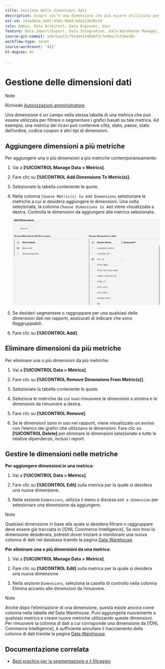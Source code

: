 ```yaml
---
title: Gestione delle dimensioni dati
description: Scopri cos’è una dimensione che può essere utilizzata per filtrare o segmentare i grafici in base a una metrica.
exl-id: 143a4b1e-2e6f-438a-90e6-bdda13b39cb9
role: Admin, Data Architect, Data Engineer, User
feature: Data Import/Export, Data Integration, Data Warehouse Manager, Commerce Tables
source-git-commit: adb7aaef1cf914d43348abf5c7e4bec7c51bed0c
workflow-type: tm+mt
source-wordcount: '412'
ht-degree: 0%

---
```


# Gestione delle dimensioni dati

>[!NOTE]
>
>Richiede [Autorizzazioni amministratore](../../administrator/user-management/user-management.md).

Una dimensione è un campo nella stessa tabella di una metrica che può essere utilizzata per filtrare o segmentare i grafici basati su tale metrica. Ad esempio, una metrica dei ricavi può contenere città, stato, paese, stato dell’ordine, codice coupon e altri tipi di dimensioni.

## Aggiungere dimensioni a più metriche

Per aggiungere una o più dimensioni a più metriche contemporaneamente:

1. Vai a **[!UICONTROL Manage Data > Metrics]**.

1. Fare clic su **[!UICONTROL Add Dimensions To Metric(s)]**.

1. Selezionate la tabella contenente le quote.

1. Nella colonna `Choose Metric(s) to Add Dimensions` selezionare le metriche a cui si desidera aggiungere le dimensioni. Una volta selezionata, la colonna `Choose Dimensions to Add` viene visualizzata a destra. Controlla le dimensioni da aggiungere alla metrica selezionata.

   ![](../../assets/Add_Dimensions.png)

1. Se desideri segmentare o raggruppare per una qualsiasi delle dimensioni dati nei rapporti, assicurati di indicare che sono _Raggruppabili_.

1. Fare clic su **[!UICONTROL Add]**.

## Eliminare dimensioni da più metriche

Per eliminare una o più dimensioni da più metriche:

1. Vai a **[!UICONTROL Data > Metrics]**.

1. Fare clic su **[!UICONTROL Remove Dimensions From Metric(s)]**.

1. Selezionate la tabella contenente le quote.

1. Seleziona le metriche da cui vuoi rimuovere le dimensioni a sinistra e le dimensioni da rimuovere a destra.

1. Fare clic su **[!UICONTROL Remove]**.

1. Se le dimensioni sono in uso nei rapporti, viene visualizzato un avviso con l’elenco dei grafici che utilizzano le dimensioni. Fare clic su **[!UICONTROL Delete]** per eliminare le dimensioni selezionate e tutte le relative dipendenze, inclusi i report.

## Gestire le dimensioni nelle metriche

**Per aggiungere dimensioni in una metrica:**

1. Vai a **[!UICONTROL Data > Metrics]**.

1. Fare clic su **[!UICONTROL Edit]** sulla metrica per la quale si desidera una nuova dimensione.

1. Nella sezione `Dimensions`, utilizza il menu a discesa `Add a dimension` per selezionare una dimensione da aggiungere.

>[!NOTE]
>
>Qualsiasi dimensione in base alla quale si desidera filtrare o raggruppare deve essere già tracciata in [!DNL Commerce Intelligence]. Se non trovi la dimensione desiderata, potresti dover iniziare a monitorare una nuova colonna di dati nel database tramite la pagina [Data Warehouse](../data-warehouse-mgr/tour-dwm.md).


**Per eliminare una o più dimensioni da una metrica:**

1. Vai a **[!UICONTROL Manage Data > Metrics]**.

1. Fare clic su **[!UICONTROL Edit]** sulla metrica per la quale si desidera una nuova dimensione.

1. Nella sezione `Dimensions`, seleziona la casella di controllo nella colonna Elimina accanto alle dimensioni da rimuovere.

>[!NOTE]
>
>Anche dopo l’eliminazione di una dimensione, questa esiste ancora come colonna nella tabella del Data Warehouse. Puoi aggiungerla nuovamente a qualsiasi metrica e creare nuove metriche utilizzando queste dimensioni. Per rimuovere la colonna di dati a cui corrisponde una dimensione da [!DNL Commerce Intelligence], è sufficiente annullare il tracciamento della colonna di dati tramite la pagina [Data Warehouse](../data-warehouse-mgr/tour-dwm.md).

## Documentazione correlata

* [Best practice per la segmentazione e il filtraggio](../../best-practices/segment-filter.md)
